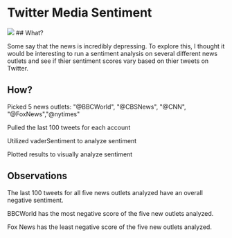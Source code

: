 # Twitter Media Sentiment
<img src = "https://pbs.twimg.com/profile_images/1013798240683266048/zRim1x6M_400x400.jpg" >
## What?
<p> Some say that the news is incredibly depressing. To explore this, I thought it would be interesting to run a sentiment analysis on several different news outlets and see if thier sentiment scores vary based on thier tweets on Twitter. 
</p>

## How?
<p> Picked 5 news outlets: "@BBCWorld", "@CBSNews", "@CNN", "@FoxNews","@nytimes" </p>
<p> Pulled the last 100 tweets for each account </p>
<p> Utilized vaderSentiment to analyze sentiment</p>
<p> Plotted results to visually analyze sentiment</p> 

## Observations
<p> The last 100 tweets for all five news outlets analyzed have an overall negative sentiment. </p>
<p> BBCWorld has the most negative score of the five new outlets analyzed. </p>
<p> Fox News has the least negative score of the five new outlets analyzed. </p>



